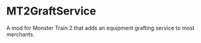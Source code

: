 # MT2GraftService
A mod for Monster Train 2 that adds an equipment grafting service to most merchants.
